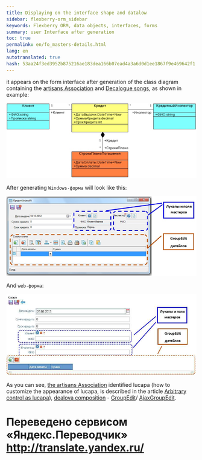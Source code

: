 ```yaml
--- 
title: Displaying on the interface shape and datalow 
sidebar: flexberry-orm_sidebar 
keywords: Flexberry ORM, data objects, interfaces, forms 
summary: user Interface after generation 
toc: true 
permalink: en/fo_masters-details.html 
lang: en 
autotranslated: true 
hash: 53aa24f3ed3952b875216ae183dea166b07ead4a3a6d0d1ee1867f9e469642f1 
--- 
```


it appears on the form interface after generation of the class diagram containing the [artisans Association](fd_master-association.html) and [Decalogue songs](fo_detail-associations-properties.html), as shown in example: 

![](/images/pages/products/flexberry-orm/data-object/masters-and-details.jpg) 

After generating `Windows-форма` will look like this: 

![](/images/pages/products/flexberry-orm/data-object/form-interface.jpg) 

And `web-форма`: 

![](/images/pages/products/flexberry-orm/data-object/web-form-interface.jpg) 

As you can see, [the artisans Association](fd_master-association.html) identified lucapa (how to customize the appearance of lucapa, is described in the article [Arbitrary control as lucapa](fo_custom-lookup.html)), [dealova composition](fo_detail-associations-properties.html) - [GroupEdit](fw_group-edit.html)/ [AjaxGroupEdit](fa_ajax-group-edit.html).


 # Переведено сервисом «Яндекс.Переводчик» http://translate.yandex.ru/